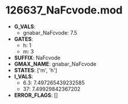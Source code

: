 # 126637_NaFcvode.mod

- **G_VALS**:
  - gnabar_NaFcvode: 7.5
- **GATES**:
  - h: 1
  - m: 3
- **SUFFIX**: NaFcvode
- **GMAX_NAME**: gnabar_NaFcvode
- **STATES**: ['m', 'h']
- **I_VALS**:
  - 6.3: 7.497265439232585
  - 37: 7.49929842367202
- **ERROR_FLAGS**: []
